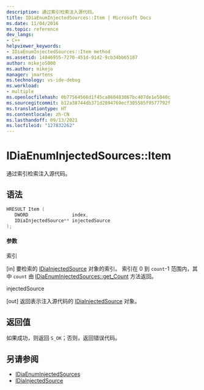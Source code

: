 ```yaml
---
description: 通过索引检索注入源代码。
title: IDiaEnumInjectedSources::Item | Microsoft Docs
ms.date: 11/04/2016
ms.topic: reference
dev_langs:
- C++
helpviewer_keywords:
- IDiaEnumInjectedSources::Item method
ms.assetid: 14846955-7270-451d-91d2-9cb34bb65187
author: mikejo5000
ms.author: mikejo
manager: jmartens
ms.technology: vs-ide-debug
ms.workload:
- multiple
ms.openlocfilehash: 0b77564566d1f45ca860483867bc407de1e5040c
ms.sourcegitcommit: b12a38744db371d2894769ecf305585f9577792f
ms.translationtype: HT
ms.contentlocale: zh-CN
ms.lasthandoff: 09/13/2021
ms.locfileid: "127832262"
---
```

# <a name="idiaenuminjectedsourcesitem"></a>IDiaEnumInjectedSources::Item
通过索引检索注入源代码。

## <a name="syntax"></a>语法

```C++
HRESULT Item ( 
   DWORD                index,
   IDiaInjectedSource** injectedSource
);
```

#### <a name="parameters"></a>参数
 索引

[in] 要检索的 [IDiaInjectedSource](../../debugger/debug-interface-access/idiainjectedsource.md) 对象的索引。 索引在 0 到 `count`-1 范围内，其中 `count` 由 [IDiaEnumInjectedSources::get_Count](../../debugger/debug-interface-access/idiaenuminjectedsources-get-count.md) 方法返回。

 injectedSource

[out] 返回表示注入源代码的 [IDiaInjectedSource](../../debugger/debug-interface-access/idiainjectedsource.md) 对象。

## <a name="return-value"></a>返回值
 如果成功，则返回 `S_OK`；否则，返回错误代码。

## <a name="see-also"></a>另请参阅
- [IDiaEnumInjectedSources](../../debugger/debug-interface-access/idiaenuminjectedsources.md)
- [IDiaInjectedSource](../../debugger/debug-interface-access/idiainjectedsource.md)
